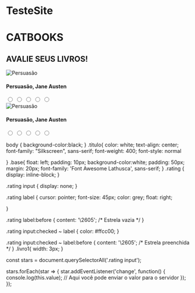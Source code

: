 # TesteSite
<head>
  <link rel="stylesheet" href="https://cdnjs.cloudflare.com/ajax/libs/font-awesome/6.0.0-beta3/css/all.min.css" integrity="sha384-P32pq3klzW3mEVG3jA2cveLcbG+K4lBKnUuGkSHwIHv8Qf7ifufTH4Gw18QFZcs1" crossorigin="anonymous">
  <style>
    @import url('https://fonts.googleapis.com/css2?family=Silkscreen:wght@400;700&display=swap')
  </style>
</head>

<div class="titulo">
  <h1>CATBOOKS</h1>
</div>

<div class="base">
  <h2> AVALIE SEUS LIVROS! </h2>
  <div id="livro1">
    <img src="https://encrypted-tbn1.gstatic.com/images?q=tbn:ANd9GcRstx2jNVN_3mI5ZMnEqJfstlQXrUs0twrp0jPrfHbMRvYTFrAH" alt="Persuasão">
    <h4>Persuasão, Jane Austen</h4>
    <div class="rating">
      <input type="radio" id="star5" name="rating" value="5">
      <label for="star5"></label>
      <input type="radio" id="star4" name="rating" value="4">
      <label for="star4"></label>
      <input type="radio" id="star3" name="rating" value="3">
      <label for="star3"></label>
      <input type="radio" id="star2" name="rating" value="2">
      <label for="star2"></label>
      <input type="radio" id="star1" name="rating" value="1">
      <label for="star1"></label>
    </div>
  </div>
  <div id="livro2">
    <img src="https://encrypted-tbn1.gstatic.com/images?q=tbn:ANd9GcRstx2jNVN_3mI5ZMnEqJfstlQXrUs0twrp0jPrfHbMRvYTFrAH" alt="Persuasão">
    <h4>Persuasão, Jane Austen</h4>
    <div class="rating">
      <input type="radio" id="star5A" name="ratingA" value="5">
      <label for="star5A"></label>
      <input type="radio" id="star4A" name="ratingA" value="4">
      <label for="star4A"></label>
      <input type="radio" id="star3A" name="ratingA" value="3">
      <label for="star3A"></label>
      <input type="radio" id="star2A" name="ratingA" value="2">
      <label for="star2A"></label>
      <input type="radio" id="star1A" name="ratingA" value="1">
      <label for="star1A"></label>
    </div>
  </div>

  body {
        background-color:black; 
    }
.titulo{ 
  color: white;
  text-align: center;
  font-family: "Silkscreen", sans-serif;
  font-weight: 400;
  font-style: normal
  
}
.base{
  float: left;
  padding: 10px;
  background-color:white;
  padding: 50px;
  margin: 20px;
  font-family: 'Font Awesome Lathusca', sans-serif;
}
.rating {
  display: inline-block;
}

.rating input {
  display: none;
}

.rating label {
  cursor: pointer;
  font-size: 45px;
  color: grey;
  float: right;
  
}

.rating label:before {
  content: '\2605'; /* Estrela vazia */
}

.rating input:checked ~ label {
  color: #ffcc00;
}

.rating input:checked ~ label:before {
  content: '\2605'; /* Estrela preenchida */
}
.livro1{
  width: 3px;
}

const stars = document.querySelectorAll('.rating input');

stars.forEach(star => {
  star.addEventListener('change', function() {
    console.log(this.value); // Aqui você pode enviar o valor para o servidor
  });
});
